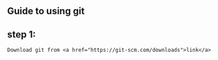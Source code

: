 ## Guide to using git 

## step 1:
    Download git from <a href="https://git-scm.com/downloads">link</a>